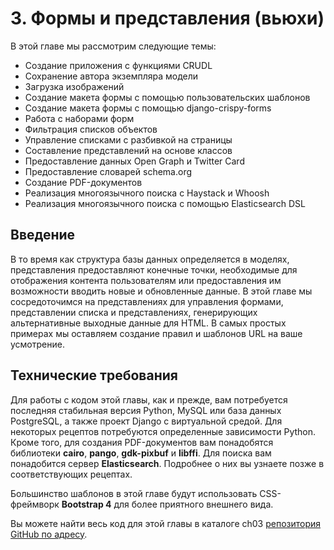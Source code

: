# 3. Формы и представления (вьюхи)

В этой главе мы рассмотрим следующие темы:

* Создание приложения с функциями CRUDL
* Сохранение автора экземпляра модели
* Загрузка изображений
* Создание макета формы с помощью пользовательских шаблонов
* Создание макета формы с помощью django-crispy-forms
* Работа с наборами форм
* Фильтрация списков объектов
* Управление списками с разбивкой на страницы
* Составление представлений на основе классов
* Предоставление данных Open Graph и Twitter Card
* Предоставление словарей schema.org
* Создание PDF-документов
* Реализация многоязычного поиска с Haystack и Whoosh
* Реализация многоязычного поиска с помощью Elasticsearch DSL

## Введение

В то время как структура базы данных определяется в моделях, представления предоставляют конечные точки, необходимые для отображения контента пользователям или предоставления им возможности вводить новые и обновленные данные. В этой главе мы сосредоточимся на представлениях для управления формами, представлении списка и представлениях, генерирующих альтернативные выходные данные для HTML. В самых простых примерах мы оставляем создание правил и шаблонов URL на ваше усмотрение.

## Технические требования

Для работы с кодом этой главы, как и прежде, вам потребуется последняя стабильная версия Python, MySQL или база данных PostgreSQL, а также проект Django с виртуальной средой. Для некоторых рецептов потребуются определенные зависимости Python. Кроме того, для создания PDF-документов вам понадобятся библиотеки **cairo**, **pango**, **gdk-pixbuf** и **libffi**. Для поиска вам понадобится сервер **Elasticsearch**. Подробнее о них вы узнаете позже в соответствующих рецептах.

Большинство шаблонов в этой главе будут использовать CSS-фреймворк **Bootstrap 4** для более приятного внешнего вида.

Вы можете найти весь код для этой главы в каталоге ch03 [репозитория GitHub по адресу](https://github.com/PacktPublishing/Django-3-Web-Development-Cookbook-Fourth-Edition).
